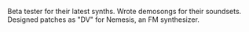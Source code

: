 
Beta tester for their latest synths. Wrote demosongs for their soundsets. Designed patches as "DV" for Nemesis, an FM synthesizer.
